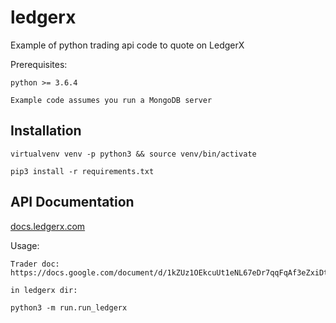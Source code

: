 # ledgerx

Example of python trading api code to quote on LedgerX

Prerequisites:

    python >= 3.6.4

    Example code assumes you run a MongoDB server

## Installation

`virtualvenv venv -p python3 && source venv/bin/activate`

`pip3 install -r requirements.txt`

## API Documentation

[docs.ledgerx.com](https://docs.ledgerx.com)

Usage:

    Trader doc: https://docs.google.com/document/d/1kZUz1OEkcuUt1eNL67eDr7qqFqAf3eZxiDt3QvTs30Q/edit#

    in ledgerx dir:

    python3 -m run.run_ledgerx

  
